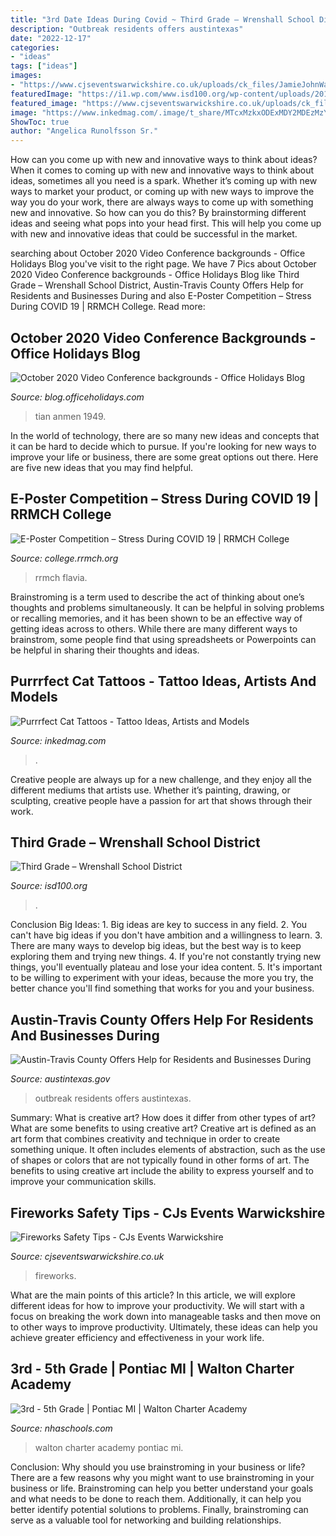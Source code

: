 ```yaml
---
title: "3rd Date Ideas During Covid ~ Third Grade – Wrenshall School District"
description: "Outbreak residents offers austintexas"
date: "2022-12-17"
categories:
- "ideas"
tags: ["ideas"]
images:
- "https://www.cjseventswarwickshire.co.uk/uploads/ck_files/JamieJohnWalkerKimp_Bonfire+Night+Safety+Poster_pm_28Oct2019_A5_front.jpg"
featuredImage: "https://i1.wp.com/www.isd100.org/wp-content/uploads/2019/02/IMG-9762.jpg?fit=3264%2C2448&amp;ssl=1"
featured_image: "https://www.cjseventswarwickshire.co.uk/uploads/ck_files/JamieJohnWalkerKimp_Bonfire+Night+Safety+Poster_pm_28Oct2019_A5_front.jpg"
image: "https://www.inkedmag.com/.image/t_share/MTcxMzkxODExMDY2MDEzMzYz/new-project.png"
ShowToc: true
author: "Angelica Runolfsson Sr."
---
```



How can you come up with new and innovative ways to think about ideas?
When it comes to coming up with new and innovative ways to think about ideas, sometimes all you need is a spark. Whether it’s coming up with new ways to market your product, or coming up with new ways to improve the way you do your work, there are always ways to come up with something new and innovative. So how can you do this? By brainstorming different ideas and seeing what pops into your head first. This will help you come up with new and innovative ideas that could be successful in the market.

	

		
searching about October 2020 Video Conference backgrounds - Office Holidays Blog you've visit to the right page. We have 7 Pics about October 2020 Video Conference backgrounds - Office Holidays Blog like Third Grade – Wrenshall School District, Austin-Travis County Offers Help for Residents and Businesses During and also E-Poster Competition – Stress During COVID 19 | RRMCH College. Read more:
		
    
## October 2020 Video Conference Backgrounds - Office Holidays Blog

<img loading=lazy src="https://blog.officeholidays.com/wp-content/uploads/2020/09/oh-china-01.jpg" onerror="this.onerror=null;this.src='https://tse1.mm.bing.net/th?id=OIP.VxpBF_HcfGdrMy_xUwyzEAHaEK&amp;pid=15.1';" alt="October 2020 Video Conference backgrounds - Office Holidays Blog">

_Source: blog.officeholidays.com_

>tian anmen 1949. 

	

In the world of technology, there are so many new ideas and concepts that it can be hard to decide which to pursue. If you're looking for new ways to improve your life or business, there are some great options out there. Here are five new ideas that you may find helpful.

    
## E-Poster Competition – Stress During COVID 19 | RRMCH College

<img loading=lazy src="https://college.rrmch.org/wp-content/uploads/sites/3/2020/06/2nd-prize.jpg" onerror="this.onerror=null;this.src='https://tse2.mm.bing.net/th?id=OIP.g6Yv7LAaHg3Gb7p-Hg5yEAHaKs&amp;pid=15.1';" alt="E-Poster Competition – Stress During COVID 19 | RRMCH College">

_Source: college.rrmch.org_

>rrmch flavia. 

	

Brainstroming is a term used to describe the act of thinking about one’s thoughts and problems simultaneously. It can be helpful in solving problems or recalling memories, and it has been shown to be an effective way of getting ideas across to others. While there are many different ways to brainstrom, some people find that using spreadsheets or Powerpoints can be helpful in sharing their thoughts and ideas.

    
## Purrrfect Cat Tattoos - Tattoo Ideas, Artists And Models

<img loading=lazy src="https://www.inkedmag.com/.image/t_share/MTcxMzkxODExMDY2MDEzMzYz/new-project.png" onerror="this.onerror=null;this.src='https://tse4.mm.bing.net/th?id=OIP.WfbeCWamJXUWN5xPwMeffgHaD4&amp;pid=15.1';" alt="Purrrfect Cat Tattoos - Tattoo Ideas, Artists and Models">

_Source: inkedmag.com_

>. 

	

Creative people are always up for a new challenge, and they enjoy all the different mediums that artists use. Whether it’s painting, drawing, or sculpting, creative people have a passion for art that shows through their work.

    
## Third Grade – Wrenshall School District

<img loading=lazy src="https://i1.wp.com/www.isd100.org/wp-content/uploads/2019/02/IMG-9762.jpg?fit=3264%2C2448&amp;ssl=1" onerror="this.onerror=null;this.src='https://tse4.mm.bing.net/th?id=OIP.Ak8OAtdxXUmePVMaBEpdKgHaFj&amp;pid=15.1';" alt="Third Grade – Wrenshall School District">

_Source: isd100.org_

>. 

	

Conclusion
Big Ideas: 1. Big ideas are key to success in any field.
2. You can't have big ideas if you don't have ambition and a willingness to learn.
3. There are many ways to develop big ideas, but the best way is to keep exploring them and trying new things.
4. If you're not constantly trying new things, you'll eventually plateau and lose your idea content.
5. It's important to be willing to experiment with your ideas, because the more you try, the better chance you'll find something that works for you and your business.

    
## Austin-Travis County Offers Help For Residents And Businesses During

<img loading=lazy src="https://www.austintexas.gov/sites/default/files/COVID-19gfx_1.png" onerror="this.onerror=null;this.src='https://tse3.mm.bing.net/th?id=OIP.a3ab6a4eZLs4bPbtx1Z5cgHaDt&amp;pid=15.1';" alt="Austin-Travis County Offers Help for Residents and Businesses During">

_Source: austintexas.gov_

>outbreak residents offers austintexas. 

	

Summary: What is creative art? How does it differ from other types of art? What are some benefits to using creative art?
Creative art is defined as an art form that combines creativity and technique in order to create something unique. It often includes elements of abstraction, such as the use of shapes or colors that are not typically found in other forms of art. The benefits to using creative art include the ability to express yourself and to improve your communication skills.

    
## Fireworks Safety Tips - CJs Events Warwickshire

<img loading=lazy src="https://www.cjseventswarwickshire.co.uk/uploads/ck_files/JamieJohnWalkerKimp_Bonfire+Night+Safety+Poster_pm_28Oct2019_A5_front.jpg" onerror="this.onerror=null;this.src='https://tse4.mm.bing.net/th?id=OIP.k5mjNo_csQEGTxMRek21jQHaKg&amp;pid=15.1';" alt="Fireworks Safety Tips - CJs Events Warwickshire">

_Source: cjseventswarwickshire.co.uk_

>fireworks. 

	

What are the main points of this article?
In this article, we will explore different ideas for how to improve your productivity. We will start with a focus on breaking the work down into manageable tasks and then move on to other ways to improve productivity. Ultimately, these ideas can help you achieve greater efficiency and effectiveness in your work life.

    
## 3rd - 5th Grade | Pontiac MI | Walton Charter Academy

<img loading=lazy src="https://www.nhaschools.com/getmedia/7c92a047-e918-4656-897d-eaf5f91ec2ae/walton-whatweteach-12c-desktop.jpg?width=1020&amp;height=437&amp;ext=.jpg" onerror="this.onerror=null;this.src='https://tse3.mm.bing.net/th?id=OIP.Z5W6EhV_dSK40QtWSlTXZwHaDL&amp;pid=15.1';" alt="3rd - 5th Grade | Pontiac MI | Walton Charter Academy">

_Source: nhaschools.com_

>walton charter academy pontiac mi. 

	

Conclusion: Why should you use brainstroming in your business or life?
There are a few reasons why you might want to use brainstroming in your business or life. Brainstroming can help you better understand your goals and what needs to be done to reach them. Additionally, it can help you better identify potential solutions to problems. Finally, brainstroming can serve as a valuable tool for networking and building relationships.

